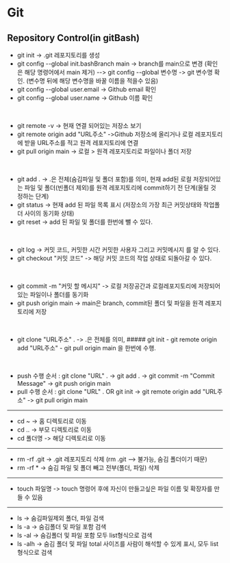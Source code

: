 # Git
## Repository Control(in gitBash)
 - git init -> .git 레포지토리를 생성
 - git config --global init.bashBranch main -> branch를 main으로 변경 (확인은 해당 명령어에서 main 제거)
   --> git config --global 변수명 -> git 변수명 확인. (변수명 뒤에 해당 변수명을 바꿀 이름을 적을수 있음)
 - git config --global user.email -> Github email 확인
 - git config --global user.name -> Github 이름 확인
<br>

 - git remote -v -> 현재 연결 되어있는 저장소 보기
 - git remote origin add "URL주소" ->Github 저장소에 올리거나 로컬 레포지토리에 받을 URL주소를 적고 원격 레포지토리에 연결
 - git pull origin main -> 로컬 > 원격 레포지토리로 파일이나 폴더 저장
<br>

 - git add . -> .은 전체(숨김파일 및 폴더 포함)를 의미, 현재 add된 로컬 저장되어있는 파일 및 폴더(빈폴더 제외)를 원격 레포지토리에 commit하기 전 단계(올릴 것 정하는 단계)
 - git status -> 현재 add 된 파일 목록 표시 (저장소의 가장 최근 커밋상태와 작업폴더 사이의 동기화 상태)
 - git reset -> add 된 파일 및 폴더를 한번에 뺄 수 있다.
<br>

 - git log -> 커밋 코드, 커밋한 시간 커밋한 사용자 그리고 커밋메시지 를 알 수 있다.
 - git checkout "커밋 코드" -> 해당 커밋 코드의 작업 상태로 되돌아갈 수 있다.
<br>

 - git commit -m "커밋 할 메시지" -> 로컬 저장공간과 로컬레포지토리에 저장되어있는 파일이나 폴더를 동기화
 - git push origin main -> main은 branch, commit된 폴더 및 파일을 원격 레포지토리에 저장
<br>

 - git clone "URL주소" . -> .은 전체를 의미, ##### git init - git remote origin add "URL주소" - git pull origin main 을 한번에 수행.
<br>

 - push 수행 순서 : git clone "URL" . -> git add . -> git commit -m "Commit Message" -> git push origin main
 - pull 수행 순서 : git clone "URL" . OR git init -> git remote origin add "URL주소" -> git pull origin main 
<hr>

 - cd ~ -> 홈 디렉토리로 이동
 - cd .. -> 부모 디렉토리로 이동
 - cd 폴더명 -> 해당 디렉토리로 이동
<hr>

 - rm -rf .git -> .git 레포지토리 삭제 (rm .git --> 불가능, 숨김 폴더이기 때문)
 - rm -rf * -> 숨김 파일 및 폴더 빼고 전부(폴더, 파일) 삭제
<hr>

 - touch 파일명 -> touch 명령어 후에 자신이 만들고싶은 파일 이름 및 확장자를 만들 수 있음
<hr>

 - ls -> 숨김파일제외 폴더, 파일 검색
 - ls -a -> 숨김폴더 및 파일 포함 검색
 - ls -al -> 숨김폴더 및 파일 포함 모두 list형식으로 검색
 - ls -alh -> 숨김 폴더 및 파일 total 사이즈를 사람이 해석할 수 있게 표시, 모두 list형식으로 검색
